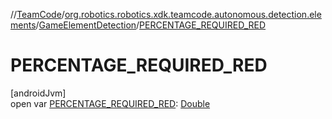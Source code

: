 //[TeamCode](../../../index.md)/[org.robotics.robotics.xdk.teamcode.autonomous.detection.elements](../index.md)/[GameElementDetection](index.md)/[PERCENTAGE_REQUIRED_RED](-p-e-r-c-e-n-t-a-g-e_-r-e-q-u-i-r-e-d_-r-e-d.md)

# PERCENTAGE_REQUIRED_RED

[androidJvm]\
open var [PERCENTAGE_REQUIRED_RED](-p-e-r-c-e-n-t-a-g-e_-r-e-q-u-i-r-e-d_-r-e-d.md): [Double](https://kotlinlang.org/api/latest/jvm/stdlib/kotlin/-double/index.html)
